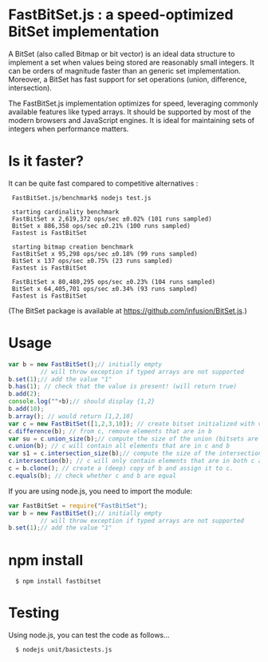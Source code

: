 # FastBitSet.js : a speed-optimized BitSet implementation

A BitSet  (also called Bitmap or bit vector) is an ideal data structure to implement a
set when values being stored are reasonably small integers. It can be orders of magnitude
faster than an generic set implementation. Moreover, a BitSet has fast support for set
operations (union, difference, intersection).

The FastBitSet.js implementation optimizes for speed, leveraging commonly available features
like typed arrays. It should be supported by most of the modern browsers and JavaScript
engines.  It is ideal for maintaining sets of integers when performance matters.


Is it faster?
===

It can be quite fast compared to competitive alternatives :

     FastBitSet.js/benchmark$ nodejs test.js
     
     starting cardinality benchmark
     FastBitSet x 2,619,372 ops/sec ±0.02% (101 runs sampled)
     BitSet x 886,358 ops/sec ±0.21% (100 runs sampled)
     Fastest is FastBitSet
     
     starting bitmap creation benchmark
     FastBitSet x 95,298 ops/sec ±0.18% (99 runs sampled)
     BitSet x 137 ops/sec ±0.75% (23 runs sampled)
     Fastest is FastBitSet
     
     FastBitSet x 80,480,295 ops/sec ±0.23% (104 runs sampled)
     BitSet x 64,405,701 ops/sec ±0.34% (93 runs sampled)
     Fastest is FastBitSet

(The BitSet package is available at https://github.com/infusion/BitSet.js.) 

Usage
===

```javascript
var b = new FastBitSet();// initially empty
         // will throw exception if typed arrays are not supported
b.set(1);// add the value "1"
b.has(1); // check that the value is present! (will return true)
b.add(2);
console.log(""+b);// should display {1,2}
b.add(10);
b.array(); // would return [1,2,10]
var c = new FastBitSet([1,2,3,10]); // create bitset initialized with values 1,2,3,10
c.difference(b); // from c, remove elements that are in b
var su = c.union_size(b);// compute the size of the union (bitsets are unchanged)
c.union(b); // c will contain all elements that are in c and b
var s1 = c.intersection_size(b);// compute the size of the intersection (bitsets are unchanged)
c.intersection(b); // c will only contain elements that are in both c and b
c = b.clone(); // create a (deep) copy of b and assign it to c.
c.equals(b); // check whether c and b are equal
```

If you are using node.js, you need to import the module:

```javascript
var FastBitSet = require("FastBitSet");
var b = new FastBitSet();// initially empty
         // will throw exception if typed arrays are not supported
b.set(1);// add the value "1"
```
npm install
===

      $ npm install fastbitset

Testing
===

Using node.js, you can test the code as follows...

      $ nodejs unit/basictests.js




